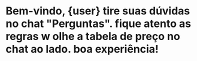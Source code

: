# Bem-vindo, {user} tire suas dúvidas no chat "Perguntas". fique atento as regras w olhe a tabela de preço no chat ao lado. boa experiência!
